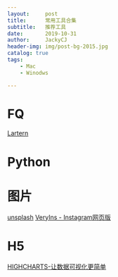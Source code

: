 ```yaml
---
layout:     post
title:      常用工具合集
subtitle:   推荐工具
date:       2019-10-31
author:     JackyCJ
header-img: img/post-bg-2015.jpg
catalog: true
tags:
    - Mac
    - Winodws

---
```



# FQ

[Lartern](https://github.com/getlantern/lantern)


# Python


# 图片
[unsplash](https://unsplash.com)
[VeryIns - Instagram网页版](https://www.veryins.com)
# H5
[HIGHCHARTS-让数据可视化更简单](https://www.highcharts.com.cn)